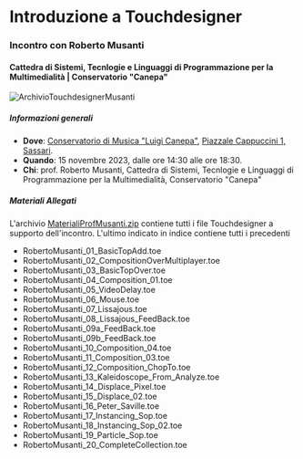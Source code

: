 # Introduzione a Touchdesigner


### Incontro con Roberto Musanti


#### Cattedra di Sistemi, Tecnlogie e Linguaggi di Programmazione per la Multimedialità | Conservatorio "Canepa"

![ArchivioTouchdesignerMusanti](https://github.com/ABA-Sironi-Codex/Lezioni-di-Arte-Generativa/blob/main/01-RobertoMusanti/ProfMusantiCollection.png)


##### Informazioni generali


- **Dove**: [Conservatorio di Musica "Luigi Canepa"](http://www.conservatorio.sassari.it/), [Piazzale Cappuccini 1, Sassari](https://maps.app.goo.gl/8yErLZ5pY2wQvZLq6).
- **Quando**: 15 novembre 2023, dalle ore 14:30 alle ore 18:30.
- **Chi**: prof. Roberto Musanti, Cattedra di Sistemi, Tecnlogie e Linguaggi di Programmazione per la Multimedialità, Conservatorio "Canepa"


##### Materiali Allegati


L'archivio [MaterialiProfMusanti.zip](https://github.com/ABA-Sironi-Codex/Lezioni-di-Arte-Generativa/blob/main/01-RobertoMusanti/MaterialiProfMusanti.zip) contiene tutti i file Touchdesigner a supporto dell'incontro. L'ultimo indicato in indice contiene tutti i precedenti

- RobertoMusanti_01_BasicTopAdd.toe
- RobertoMusanti_02_CompositionOverMultiplayer.toe
- RobertoMusanti_03_BasicTopOver.toe
- RobertoMusanti_04_Composition_01.toe
- RobertoMusanti_05_VideoDelay.toe
- RobertoMusanti_06_Mouse.toe
- RobertoMusanti_07_Lissajous.toe
- RobertoMusanti_08_Lissajous_FeedBack.toe
- RobertoMusanti_09a_FeedBack.toe
- RobertoMusanti_09b_FeedBack.toe
- RobertoMusanti_10_Composition_04.toe
- RobertoMusanti_11_Composition_03.toe
- RobertoMusanti_12_Composition_ChopTo.toe
- RobertoMusanti_13_Kaleidoscope_From_Analyze.toe
- RobertoMusanti_14_Displace_Pixel.toe
- RobertoMusanti_15_Displace_02.toe
- RobertoMusanti_16_Peter_Saville.toe
- RobertoMusanti_17_Instancing_Sop.toe
- RobertoMusanti_18_Instancing_Sop_02.toe
- RobertoMusanti_19_Particle_Sop.toe
- RobertoMusanti_20_CompleteCollection.toe
